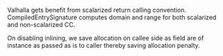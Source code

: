 Valhalla gets benefit from scalarized return calling convention.
CompiledEntrySignature computes domain and range for both scalarized and non-scalarized CC.

On disabling inlining, we save allocation on callee side as field are of instance as passed as is to
caller thereby saving allocation penalty.
